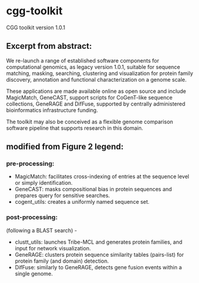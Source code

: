 # cgg-toolkit
CGG toolkit version 1.0.1
## Excerpt from abstract:

We re-launch a range of established software components for computational genomics, as legacy version 1.0.1, suitable for sequence matching, masking, searching, clustering and visualization for protein family discovery, annotation and functional characterization on a genome scale.

These applications are made available online as open source and include MagicMatch, GeneCAST, support scripts for CoGenT-like sequence collections, GeneRAGE and DifFuse, supported by centrally administered bioinformatics infrastructure funding.

The toolkit may also be conceived as a flexible genome comparison software pipeline that supports research in this domain.

## modified from Figure 2 legend:
### pre-processing:
- MagicMatch: facilitates cross-indexing of entries at the sequence level or simply identification.
- GeneCAST: masks compositional bias in protein sequences and prepares query for sensitive searches.
- cogent_utils: creates a uniformly named sequence set.
### post-processing:
(following a BLAST search) - 
- clustt_utils: launches Tribe-MCL and generates protein families, and input for network visualization.
- GeneRAGE: clusters protein sequence similarity tables (pairs-list) for protein family (and domain) detection.
- DifFuse: similarly to GeneRAGE, detects gene fusion events within a single genome.

